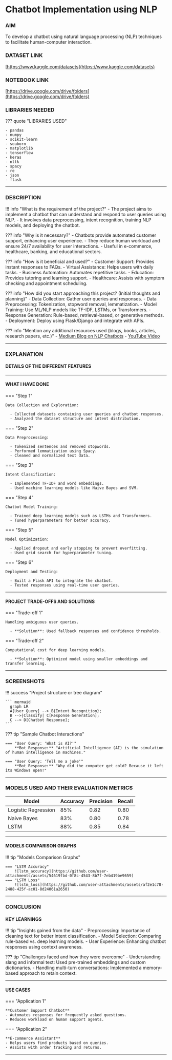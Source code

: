 # Chatbot Implementation using NLP

### AIM
To develop a chatbot using natural language processing (NLP) techniques to facilitate human-computer interaction.

### DATASET LINK
[https://www.kaggle.com/datasets](https://www.kaggle.com/datasets)

### NOTEBOOK LINK
[https://drive.google.com/drive/folders](https://drive.google.com/drive/folders)

### LIBRARIES NEEDED

??? quote "LIBRARIES USED"

    - pandas
    - numpy
    - scikit-learn
    - seaborn
    - matplotlib
    - tensorflow
    - keras
    - nltk
    - spacy
    - re
    - json
    - flask

---

### DESCRIPTION

!!! info "What is the requirement of the project?"
    - The project aims to implement a chatbot that can understand and respond to user queries using NLP.
    - It involves data preprocessing, intent recognition, training NLP models, and deploying the chatbot.

??? info "Why is it necessary?"
    - Chatbots provide automated customer support, enhancing user experience.
    - They reduce human workload and ensure 24/7 availability for user interactions.
    - Useful in e-commerce, healthcare, banking, and educational sectors.

??? info "How is it beneficial and used?"
    - Customer Support: Provides instant responses to FAQs.
    - Virtual Assistance: Helps users with daily tasks.
    - Business Automation: Automates repetitive tasks.
    - Education: Provides tutoring and learning support.
    - Healthcare: Assists with symptom checking and appointment scheduling.

??? info "How did you start approaching this project? (Initial thoughts and planning)"
    - Data Collection: Gather user queries and responses.
    - Data Preprocessing: Tokenization, stopword removal, lemmatization.
    - Model Training: Use ML/NLP models like TF-IDF, LSTMs, or Transformers.
    - Response Generation: Rule-based, retrieval-based, or generative methods.
    - Deployment: Deploy using Flask/Django and integrate with APIs.

??? info "Mention any additional resources used (blogs, books, articles, research papers, etc.)"
    - [Medium Blog on NLP Chatbots](https://medium.com)
    - [YouTube Video](https://youtu.be/some_video_link)

---

### EXPLANATION

#### DETAILS OF THE DIFFERENT FEATURES

---

#### WHAT I HAVE DONE

=== "Step 1"

    Data Collection and Exploration:

      - Collected datasets containing user queries and chatbot responses.
      - Analyzed the dataset structure and intent distribution.

=== "Step 2"

    Data Preprocessing:

      - Tokenized sentences and removed stopwords.
      - Performed lemmatization using Spacy.
      - Cleaned and normalized text data.

=== "Step 3"

    Intent Classification:

      - Implemented TF-IDF and word embeddings.
      - Used machine learning models like Naive Bayes and SVM.

=== "Step 4"

    Chatbot Model Training:

      - Trained deep learning models such as LSTMs and Transformers.
      - Tuned hyperparameters for better accuracy.

=== "Step 5"

    Model Optimization:

      - Applied dropout and early stopping to prevent overfitting.
      - Used grid search for hyperparameter tuning.

=== "Step 6"

    Deployment and Testing:

      - Built a Flask API to integrate the chatbot.
      - Tested responses using real-time user queries.

---

#### PROJECT TRADE-OFFS AND SOLUTIONS

=== "Trade-off 1"

    Handling ambiguous user queries.

      - **Solution**: Used fallback responses and confidence thresholds.

=== "Trade-off 2"

    Computational cost for deep learning models.

      - **Solution**: Optimized model using smaller embeddings and transfer learning.

---

### SCREENSHOTS

!!! success "Project structure or tree diagram"

    ``` mermaid
      graph LR
      A[User Query] --> B{Intent Recognition};
      B -->|Classify| C[Response Generation];
      C --> D[Chatbot Response];
    ```

??? tip "Sample Chatbot Interactions"

    === "User Query: 'What is AI?'"
        **Bot Response:** "Artificial Intelligence (AI) is the simulation of human intelligence in machines."
    
    === "User Query: 'Tell me a joke'"
        **Bot Response:** "Why did the computer get cold? Because it left its Windows open!"

---

### MODELS USED AND THEIR EVALUATION METRICS

| Model | Accuracy | Precision | Recall |
|-------|----------|-----------|--------|
| Logistic Regression | 85% | 0.82 | 0.80 |
| Naive Bayes | 83% | 0.80 | 0.78 |
| LSTM | 88% | 0.85 | 0.84 |

---

#### MODELS COMPARISON GRAPHS

!!! tip "Models Comparison Graphs"

    === "LSTM Accuracy"
        ![lstm_accuracy](https://github.com/user-attachments/assets/54619fbd-0f8c-4543-8b7f-7eb419be9659)
    === "LSTM Loss"
        ![lstm_loss](https://github.com/user-attachments/assets/af2e1c78-2488-425f-ac01-8d24061a2650)

---

### CONCLUSION

#### KEY LEARNINGS

!!! tip "Insights gained from the data"
    - Preprocessing: Importance of cleaning text for better intent classification.
    - Model Selection: Comparing rule-based vs. deep learning models.
    - User Experience: Enhancing chatbot responses using context awareness.

??? tip "Challenges faced and how they were overcome"
    - Understanding slang and informal text: Used pre-trained embeddings and custom dictionaries.
    - Handling multi-turn conversations: Implemented a memory-based approach to retain context.

---

#### USE CASES

=== "Application 1"

    **Customer Support Chatbot**
    - Automates responses for frequently asked questions.
    - Reduces workload on human support agents.

=== "Application 2"

    **E-commerce Assistant**
    - Helps users find products based on queries.
    - Assists with order tracking and returns.

---

